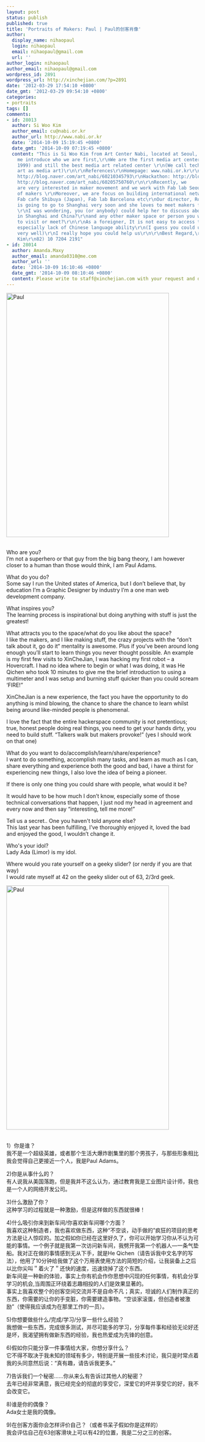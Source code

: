 ```yaml
---
layout: post
status: publish
published: true
title: 'Portraits of Makers: Paul | Paul的创客肖像'
author:
  display_name: nihaopaul
  login: nihaopaul
  email: nihaopaul@gmail.com
  url: ''
author_login: nihaopaul
author_email: nihaopaul@gmail.com
wordpress_id: 2891
wordpress_url: http://xinchejian.com/?p=2891
date: '2012-03-29 17:54:10 +0800'
date_gmt: '2012-03-29 09:54:10 +0800'
categories:
- portraits
tags: []
comments:
- id: 28013
  author: Si Woo Kim
  author_email: cu@nabi.or.kr
  author_url: http://www.nabi.or.kr
  date: '2014-10-09 15:19:45 +0800'
  date_gmt: '2014-10-09 07:19:45 +0800'
  content: "This is Si Woo Kim from Art Center Nabi, located at Seoul, Korea\r\nLet
    me introduce who we are first,\r\nWe are the first media art center in Korea (founded
    1999) and still the best media art related center \r\n(We call technology based
    art as media art)\r\n\r\nReferences\r\nHomepage: www.nabi.or.kr\r\nExhibition:
    http://blog.naver.com/art_nabi/60210345793\r\nHackathon: http://blog.naver.com/art_nabi/60199823207\r\nEvent:
    http://blog.naver.com/art_nabi/60205750760\r\n\r\nRecently, we
    are very interested in maker movement and we work with Fab lab Seoul and many
    of makers \r\nMoreover, we are focus on building international networks such as
    Fab cafe Shibuya (Japan), Fab lab Barcelona etc\r\nOur director, Roh So Young,
    is going to go to Shanghai very soon and she loves to meet makers from Shanghai
    \r\nI was wondering, you (or anybody) could help her to discuss about maker movement
    in Shanghai and China?\r\nand any other maker space or person you would recommend
    to visit or meet?\r\n\r\nAs a foreigner, It is not easy to access to Chinese Community,
    especially lack of Chinese language ability\r\n(I guess you could understand it
    very well)\r\nI really hope you could help us\r\n\r\nBest Regard,\r\n\r\nSi Woo
    Kim\r\n82) 10 7204 2191"
- id: 28014
  author: Amanda.Maxy
  author_email: amanda0310@me.com
  author_url: ''
  date: '2014-10-09 16:10:46 +0800'
  date_gmt: '2014-10-09 08:10:46 +0800'
  content: Please write to staff@xinchejian.com with your request and details.
---
```

<p><!--:en-->
<div class="mceTemp">
<dl id="" class="wp-caption alignnone" style="width: 436px;">
<dt class="wp-caption-dt"><a href="http://www.flickr.com/photos/76398697@N08/7000526667/"><img title="Paul" src="http://farm7.staticflickr.com/6101/7000526667_6d5a3b2c77_z.jpg" alt="Paul" width="426" height="640" /></a></dt></dl></div><br />
Who are you?<br />
I&rsquo;m not a superhero or that guy from the big bang theory, I am however closer to a human than those would think, I am Paul Adams.</p>
<p>What do you do?<br />
Some say I run the United states of America, but I don&rsquo;t believe that, by education I&rsquo;m a Graphic Designer by industry I&rsquo;m a one man web development company.</p>
<p>What inspires you?<br />
The learning process is inspirational but doing anything with stuff is just the greatest!</p>
<p>What attracts you to the space/what do you like about the space?<br />
I like the makers, and I like making stuff, the crazy projects with the &ldquo;don&rsquo;t talk about it, go do it&ldquo; mentality is awesome. Plus if you&rsquo;ve been around long enough you&rsquo;ll start to learn things you never thought possible. An example is my first few visits to XinCheJian, I was hacking my first robot &ndash; a Hovercraft. I had no idea where to begin or what I was doing, it was He Qichen who took 10 minutes to give me the brief introduction to using a multimeter and I was setup and burning stuff quicker than you could scream &lsquo;FIRE!&rdquo;</p>
<p>XinCheJian is a new experience, the fact you have the opportunity to do anything is mind blowing, the chance to share the chance to learn whilst being around like-minded people is phenomenal.</p>
<p>I love the fact that the entire hackerspace community is not pretentious; true, honest people doing real things, you need to get your hands dirty, you need to build stuff. &ldquo;Talkers walk but makers provoke!&rdquo; (yes I should work on that one)</p>
<p>What do you want to do/accomplish/learn/share/experience?<br />
I want to do something, accomplish many tasks, and learn as much as I can, share everything and experience both the good and bad, i have a thirst for experiencing new things, I also love the idea of being a pioneer.</p>
<p>If there is only one thing you could share with people, what would it be?</p>
<p>It would have to be how much I don&rsquo;t know, especially some of those technical conversations that happen, I just nod my head in agreement and every now and then say &ldquo;interesting, tell me more!&rdquo;</p>
<p>Tell us a secret.. One you haven't told anyone else?<br />
This last year has been fulfilling, I&rsquo;ve thoroughly enjoyed it, loved the bad and enjoyed the good, I wouldn&rsquo;t change it.</p>
<p>Who's your idol?<br />
Lady Ada (Limor) is my idol.</p>
<p>Where would you rate yourself on a geeky slider? (or nerdy if you are that way)<br />
I would rate myself at 42 on the geeky slider out of 63, 2/3rd geek.<!--:--><!--:zh-->
<div class="mceTemp">
<dl id="" class="wp-caption alignnone" style="width: 436px;">
<dt class="wp-caption-dt"><a href="http://www.flickr.com/photos/76398697@N08/7000526667/"><img title="Paul" src="http://farm7.staticflickr.com/6101/7000526667_6d5a3b2c77_z.jpg" alt="Paul" width="426" height="640" /></a></dt></dl></div><br />
1）你是谁？<br />
我不是一个超级英雄，或者那个生活大爆炸剧集里的那个男孩子，与那些形象相比我会觉得自己更接近一个人，我是Paul Adams。</p>
<p>2)你是从事什么的？<br />
有人说我从美国落跑，但是我并不这么认为，通过教育我是工业图片设计师，我也是一个人的网络开发公司。</p>
<p>3)什么激励了你？<br />
这种学习的过程就是一种激励，但是这样做的东西就很棒！</p>
<p>4)什么吸引你来到新车间/你喜欢新车间哪个方面？<br />
我喜欢这种制造者，我也喜欢做东西，这种&ldquo;不空谈，动手做的&rdquo;疯狂的项目的思考方法是让人惊叹的。加之假如你已经在这里好久了，你可以开始学习你从不认为可能的事情。一个例子就是我第一次访问新车间，我劈开我第一个机器人&mdash;一条气垫船。我对正在做的事情感到无从下手，就是He Qichen（请告诉我中文名字的写法），他用了10分钟给我做了这个万用表使用方法的简短的介绍，让我装备上之后以比你尖叫＂着火了＂还快的速度，迅速烧掉了这个东西。<br />
新车间是一种新的体验，事实上你有机会作你思想中闪现的任何事情，有机会分享学习的机会,当周围正环绕着志趣相投的人们是效果显著的。<br />
事实上我喜欢整个的创客空间交流并不是自命不凡；真实，坦诚的人们制作真正的东西，你需要的让你的手变脏，你需要建造事物。&ldquo;空谈家滚蛋，但创造者被激励&rdquo;（使得我应该成为在那里工作的一员）。</p>
<p>5)你想要做些什么/完成/学习/分享一些什么经验？<br />
我想做一些东西，完成很多测试，并尽可能多的学习，分享每件事和经验无论好还是坏，我渴望拥有做新东西的经验，我也热爱成为先锋的创意。</p>
<p>6)假如你只能分享一件事情给大家，你想分享什么？<br />
它不得不取决于我未知的领域有多少，特别是开展一些技术讨论，我只是时常点着我的头同意然后说：&ldquo;真有趣，请告诉我更多。&rdquo;</p>
<p>7)告诉我们一个秘密&hellip;&hellip;你从来么有告诉过其他人的秘密？<br />
去年已经非常满意，我已经完全的彻底的享受它，深爱它的坏并享受它的好，我不会改变它。</p>
<p>8)谁是你的偶像？<br />
Ada女士是我的偶像。</p>
<p>9)在创客方面你会怎样评价自己？（或者书呆子假如你是这样的）<br />
我会评估自己在63创客滑块上可以有42的位置，我是二分之三的创客。<!--:--></p>
